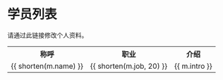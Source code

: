 <script setup>
import { data } from './data/member.data.ts'
import { ref, toRaw } from 'vue';
import { useData } from 'vitepress'

const members = ref(data.data) 
function shorten(name, maxLen = 10, ellipsis='...' ) {
  return name.length <= maxLen? name : (name.slice(0, maxLen) + ellipsis);
}

const { site } = useData();
const pattern = toRaw(site.value.themeConfig?.editLink)?.pattern;
const link = pattern ? pattern.replace(":path", "data/member.data.ts") : undefined;
</script>

# 学员列表

<span v-if="link">
请通过<a :href="link" target="_blank">此链接</a>修改个人资料。
</span>

<table>
  <tr>
    <th>称呼</th>
    <th>职业</th>
    <th>介绍</th>
  </tr>
  <tr v-for="m in members">
    <td>{{ shorten(m.name) }}</td>
    <td>{{ shorten(m.job, 20) }}</td>
    <td>{{ m.intro }}</td>
  </tr>
</table>